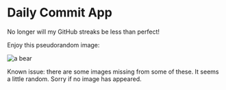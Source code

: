 Daily Commit App
================
No longer will my GitHub streaks be less than perfect!

Enjoy this pseudorandom image:

![a bear](http://placebear.com/300/100 "a bear")

Known issue: there are some images missing from some of these. It seems a little random. Sorry if no image has appeared.